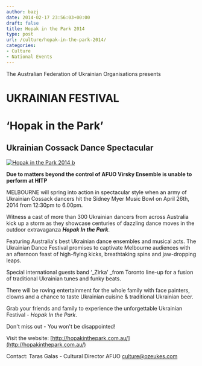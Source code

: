 ```yaml
---
author: bazj
date: 2014-02-17 23:56:03+00:00
draft: false
title: Hopak in the Park 2014
type: post
url: /culture/hopak-in-the-park-2014/
categories:
- Culture
- National Events
---
```


The Australian Federation of Ukrainian Organisations presents





# UKRAINIAN FESTIVAL




# ‘Hopak in the Park’




## Ukrainian Cossack Dance Spectacular


[![Hopak in the Park 2014 b](http://www.ozeukes.com/wp-content/uploads/2014/02/Hopak-in-the-Park-2014-b.jpg)
](http://www.ozeukes.com/wp-content/uploads/2014/02/Hopak-in-the-Park-2014-b.jpg)


**Due to matters beyond the control of AFUO Virsky Ensemble is unable to perform at HITP**


MELBOURNE will spring into action in spectacular style when an army of Ukrainian Cossack dancers hit the Sidney Myer Music Bowl on April 26th, 2014 from 12:30pm to 6.00pm.

Witness a cast of more than 300 Ukrainian dancers from across Australia kick up a storm as they showcase centuries of dazzling dance moves in the outdoor extravaganza **_Hopak In the Park_**.

Featuring Australia's best Ukrainian dance ensembles and musical acts. The Ukrainian Dance Festival promises to captivate Melbourne audiences with an afternoon feast of high-flying kicks, breathtaking spins and jaw-dropping leaps.

Special international guests band ‘_Zirka’ _from Toronto line-up for a fusion of traditional Ukrainian tunes and funky beats.

There will be roving entertainment for the whole family with face painters, clowns and a chance to taste Ukrainian cuisine & traditional Ukrainian beer.

Grab your friends and family to experience the unforgettable Ukrainian Festival - _Hopak In the Park_.

Don't miss out - You won't be disappointed!

Visit the website: [http://hopakinthepark.com.au/](http://hopakinthepark.com.au/)

Contact: Taras Galas - Cultural Director AFUO [culture@ozeukes.com](mailto:culture@ozeukes.com)
